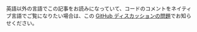 英語以外の言語でこの記事をお読みになっていて、コードのコメントをネイティブ言語でご覧になりたい場合は、この [GitHub ディスカッションの問題](https://github.com/aspnet/AspNetCore.Docs/issues/16455)でお知らせください。